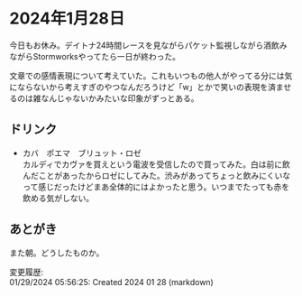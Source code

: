 # 2024年1月28日

今日もお休み。デイトナ24時間レースを見ながらパケット監視しながら酒飲みながらStormworksやってたら一日が終わった。

文章での感情表現について考えていた。これもいつもの他人がやってる分には気にならないから考えすぎのやつなんだろうけど「w」とかで笑いの表現を済ませるのは雑なんじゃないかみたいな印象がずっとある。

## ドリンク

- カバ　ポエマ　ブリュット・ロゼ  
カルディでカヴァを買えという電波を受信したので買ってみた。白は前に飲んだことがあったからロゼにしてみた。渋みがあってちょっと飲みにくいなって感じだったけどまあ全体的にはよかったと思う。いつまでたっても赤を飲める気がしない。

## あとがき

また朝。どうしたものか。

変更履歴:  
01/29/2024 05:56:25: Created 2024 01 28 (markdown)  
